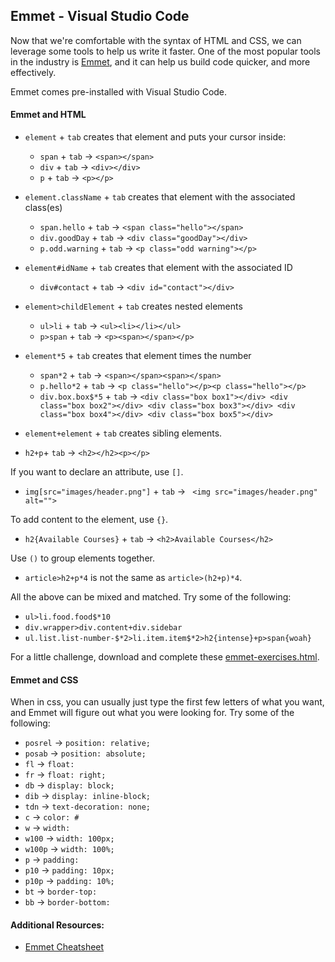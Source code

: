 ## Emmet - Visual Studio Code

Now that we're comfortable with the syntax of HTML and CSS, we can leverage some tools to help us write it faster. One of the most popular tools in the industry is [Emmet](http://emmet.io/), and it can help us build code quicker, and more effectively.

Emmet comes pre-installed with Visual Studio Code.

#### Emmet and HTML

* `element` + `tab` creates that element and puts your cursor inside:
  * `span` + `tab` → `<span></span>`
  * `div` + `tab` → `<div></div>`
  * `p` + `tab` → `<p></p>`

* `element.className` + `tab` creates that element with the associated class(es)
  * `span.hello` + `tab` → `<span class="hello"></span>`
  * `div.goodDay` + `tab` → `<div class="goodDay"></div>`
  * `p.odd.warning` + `tab` → `<p class="odd warning"></p>`

* `element#idName` + `tab` creates that element with the associated ID
  * `div#contact` + `tab` → `<div id="contact"></div>`

* `element>childElement` + `tab` creates nested elements
  * `ul>li` + `tab` → `<ul><li></li></ul>`
  * `p>span` + `tab` → `<p><span></span></p>`

* `element*5` + `tab` creates that element times the number
  * `span*2` + `tab` → `<span></span><span></span>`
  * `p.hello*2` + `tab` → `<p class="hello"></p><p class="hello"></p>`
  * `div.box.box$*5` + `tab` → `<div class="box box1"></div> <div class="box box2"></div> <div class="box box3"></div> <div class="box box4"></div> <div class="box box5"></div>`

* `element+element` + `tab` creates sibling elements. 
* `h2+p`+ `tab` → `<h2></h2><p></p>`

If you want to declare an attribute, use `[]`. 
 * `img[src="images/header.png"]` + `tab` →   ` <img src="images/header.png" alt="">`

To add content to the element, use `{}`.
* `h2{Available Courses}` + `tab` →    `<h2>Available Courses</h2>`

Use `()` to group elements together. 
* `article>h2+p*4` is not the same as `article>(h2+p)*4`.

All the above can be mixed and matched. Try some of the following:

* `ul>li.food.food$*10`
* `div.wrapper>div.content+div.sidebar`
* `ul.list.list-number-$*2>li.item.item$*2>h2{intense}+p>span{woah}`

For a little challenge, download and complete these <a href="https://hychalknotes.s3.amazonaws.com/emmet-exercises.html" class="exercise" download>emmet-exercises.html</a>.
#### Emmet and CSS

When in css, you can usually just type the first few letters of what you want, and Emmet will figure out what you were looking for. Try some of the following:

* `posrel` →  `position: relative;`
* `posab` →  `position: absolute;`
* `fl` →  `float: `
* `fr` →  `float: right;`
* `db` →  `display: block;`
* `dib` →  `display: inline-block;`
* `tdn` →  `text-decoration: none;`
* `c` →  `color: #`
* `w` →  `width: `
* `w100` →  `width: 100px;`
* `w100p` →  `width: 100%;`
* `p` →  `padding: `
* `p10` →  `padding: 10px;`
* `p10p` →  `padding: 10%;`
* `bt` →  `border-top: `
* `bb` →  `border-bottom: `

#### Additional Resources:

* [Emmet Cheatsheet](http://docs.emmet.io/cheat-sheet/)